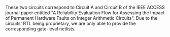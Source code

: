 These two circuits correspond to Circuit A and Circuit B of the IEEE ACCESS journal paper entitled
"A Reliability Evaluation Flow for Assessing the Impact of Permanent Hardware Faults on Integer Arithmetic Circuits".
Due to the circuits' RTL being proprietary, we are only able to provide the corresponding gate-level netlists.
